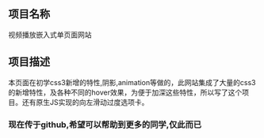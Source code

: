 ## 项目名称
视频播放嵌入式单页面网站

## 项目描述
本页面在初学css3新增的特性,阴影,animation等做的，此网站集成了大量的css3的新增特性，及各种不同的hover效果，为便于加深这些特性，所以写了这个项目。还有原生JS实现的向左滑动过度选项卡。

### 现在传于github,希望可以帮助到更多的同学,仅此而已
